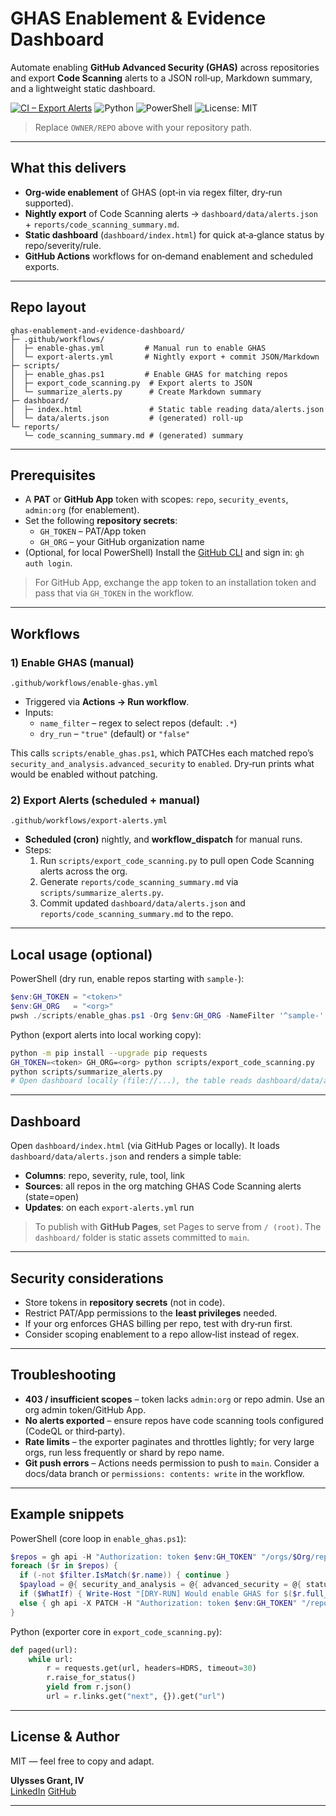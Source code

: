 # GHAS Enablement & Evidence Dashboard

Automate enabling **GitHub Advanced Security (GHAS)** across repositories and export **Code Scanning** alerts to a JSON roll‑up, Markdown summary, and a lightweight static dashboard.

[![CI – Export Alerts](https://img.shields.io/github/actions/workflow/status/OWNER/REPO/export-alerts.yml?branch=main)](https://github.com/OWNER/REPO/actions/workflows/export-alerts.yml)
![Python](https://img.shields.io/badge/Python-3.11+-3776AB)
![PowerShell](https://img.shields.io/badge/PowerShell-7+-5391FE)
![License: MIT](https://img.shields.io/badge/License-MIT-green)

> Replace `OWNER/REPO` above with your repository path.

---

## What this delivers

- **Org‑wide enablement** of GHAS (opt‑in via regex filter, dry‑run supported).
- **Nightly export** of Code Scanning alerts → `dashboard/data/alerts.json` + `reports/code_scanning_summary.md`.
- **Static dashboard** (`dashboard/index.html`) for quick at‑a‑glance status by repo/severity/rule.
- **GitHub Actions** workflows for on‑demand enablement and scheduled exports.

---

## Repo layout

```text
ghas-enablement-and-evidence-dashboard/
├─ .github/workflows/
│  ├─ enable-ghas.yml         # Manual run to enable GHAS
│  └─ export-alerts.yml       # Nightly export + commit JSON/Markdown
├─ scripts/
│  ├─ enable_ghas.ps1         # Enable GHAS for matching repos
│  ├─ export_code_scanning.py  # Export alerts to JSON
│  └─ summarize_alerts.py      # Create Markdown summary
├─ dashboard/
│  ├─ index.html               # Static table reading data/alerts.json
│  └─ data/alerts.json         # (generated) roll‑up
└─ reports/
   └─ code_scanning_summary.md # (generated) summary
```

---

## Prerequisites

- A **PAT** or **GitHub App** token with scopes: `repo`, `security_events`, `admin:org` (for enablement).
- Set the following **repository secrets**:
  - `GH_TOKEN` – PAT/App token
  - `GH_ORG` – your GitHub organization name
- (Optional, for local PowerShell) Install the [GitHub CLI](https://cli.github.com/) and sign in: `gh auth login`.

> For GitHub App, exchange the app token to an installation token and pass that via `GH_TOKEN` in the workflow.

---

## Workflows

### 1) Enable GHAS (manual)

`.github/workflows/enable-ghas.yml`

- Triggered via **Actions → Run workflow**.
- Inputs:
  - `name_filter` – regex to select repos (default: `.*`)
  - `dry_run` – `"true"` (default) or `"false"`

This calls `scripts/enable_ghas.ps1`, which PATCHes each matched repo’s `security_and_analysis.advanced_security` to `enabled`.
Dry‑run prints what would be enabled without patching.

### 2) Export Alerts (scheduled + manual)

`.github/workflows/export-alerts.yml`

- **Scheduled (cron)** nightly, and **workflow_dispatch** for manual runs.
- Steps:
  1. Run `scripts/export_code_scanning.py` to pull open Code Scanning alerts across the org.
  2. Generate `reports/code_scanning_summary.md` via `scripts/summarize_alerts.py`.
  3. Commit updated `dashboard/data/alerts.json` and `reports/code_scanning_summary.md` to the repo.

---

## Local usage (optional)

PowerShell (dry run, enable repos starting with `sample-`):
```powershell
$env:GH_TOKEN = "<token>"
$env:GH_ORG   = "<org>"
pwsh ./scripts/enable_ghas.ps1 -Org $env:GH_ORG -NameFilter '^sample-' -WhatIf
```

Python (export alerts into local working copy):
```bash
python -m pip install --upgrade pip requests
GH_TOKEN=<token> GH_ORG=<org> python scripts/export_code_scanning.py
python scripts/summarize_alerts.py
# Open dashboard locally (file://...), the table reads dashboard/data/alerts.json
```

---

## Dashboard

Open `dashboard/index.html` (via GitHub Pages or locally). It loads `dashboard/data/alerts.json` and renders a simple table:

- **Columns**: repo, severity, rule, tool, link
- **Sources**: all repos in the org matching GHAS Code Scanning alerts (state=open)
- **Updates**: on each `export-alerts.yml` run

> To publish with **GitHub Pages**, set Pages to serve from `/ (root)`. The `dashboard/` folder is static assets committed to `main`.

---

## Security considerations

- Store tokens in **repository secrets** (not in code).  
- Restrict PAT/App permissions to the **least privileges** needed.  
- If your org enforces GHAS billing per repo, test with dry‑run first.  
- Consider scoping enablement to a repo allow‑list instead of regex.

---

## Troubleshooting

- **403 / insufficient scopes** – token lacks `admin:org` or repo admin. Use an org admin token/GitHub App.  
- **No alerts exported** – ensure repos have code scanning tools configured (CodeQL or third‑party).  
- **Rate limits** – the exporter paginates and throttles lightly; for very large orgs, run less frequently or shard by repo name.  
- **Git push errors** – Actions needs permission to push to `main`. Consider a docs/data branch or `permissions: contents: write` in the workflow.

---

## Example snippets

PowerShell (core loop in `enable_ghas.ps1`):
```powershell
$repos = gh api -H "Authorization: token $env:GH_TOKEN" "/orgs/$Org/repos?per_page=100" | ConvertFrom-Json
foreach ($r in $repos) {
  if (-not $filter.IsMatch($r.name)) { continue }
  $payload = @{ security_and_analysis = @{ advanced_security = @{ status = "enabled" } } } | ConvertTo-Json
  if ($WhatIf) { Write-Host "[DRY-RUN] Would enable GHAS for $($r.full_name)" }
  else { gh api -X PATCH -H "Authorization: token $env:GH_TOKEN" "/repos/$($r.full_name)" -F "security_and_analysis=$payload" | Out-Null }
}
```

Python (exporter core in `export_code_scanning.py`):
```python
def paged(url):
    while url:
        r = requests.get(url, headers=HDRS, timeout=30)
        r.raise_for_status()
        yield from r.json()
        url = r.links.get("next", {}).get("url")
```

---

## License & Author

MIT — feel free to copy and adapt.

**Ulysses Grant, IV**  
[LinkedIn](https://www.linkedin.com/in/usgrant4/) 
[GitHub](https://github.com/usgrant4)

---